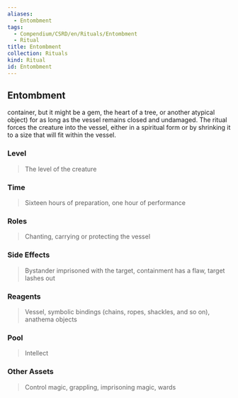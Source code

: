 ```yaml
---
aliases:
  - Entombment
tags:
  - Compendium/CSRD/en/Rituals/Entombment
  - Ritual
title: Entombment
collection: Rituals
kind: Ritual
id: Entombment
---
```

## Entombment  
container, but it might be a gem, the heart of a tree, or another atypical object) for as long as the vessel remains closed and undamaged. The ritual forces the creature into the vessel, either in a spiritual form or by shrinking it to a size that will fit within the vessel.   
### Level   
>The level of the creature   
### Time   
>Sixteen hours of preparation, one hour of performance   
### Roles   
>Chanting, carrying or protecting the vessel   
### Side Effects   
>Bystander imprisoned with the target, containment has a flaw, target lashes out   
### Reagents   
>Vessel, symbolic bindings (chains, ropes, shackles, and so on), anathema objects   
### Pool   
>Intellect   
### Other Assets   
>Control magic, grappling, imprisoning magic, wards  
  
  
